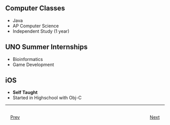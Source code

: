## Computer Classes
- Java
- AP Computer Science
- Independent Study (1 year)

## UNO Summer Internships
- 	Bioinformatics 
- 	Game Development

## iOS
- **Self Taught**
- Started in Highschool with Obj-C

***

<div style="padding: 16;">
	<div style="float: left">
		<a href="../README.md">Prev</a>
	</div>
	<div style="float: right">
		<a href="slides/internships.html">Next</a>
	</div>
</div>